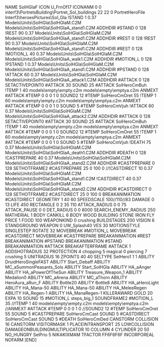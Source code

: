 NAME SolHGlaF
ICON U_FrnOf17
ICONANM 0 0 interf3\PortretsBuilding\Portret_Sol_buildings 22 22 0
PortretHeroFile Interf3\heroesPictures\Sol_Gla
!STAND          1 0.37 Models\Units\SolHGla\SolHGlaM.C2M Models\Units\SolHGla\SolHGlaA_stand1.C2M
ADDHDIR #STAND 0 128
!REST          90 0.37 Models\Units\SolHGla\SolHGlaM.C2M Models\Units\SolHGla\SolHGlaA_stand1.C2M
ADDHDIR #REST 0 128
!REST          90 0.37 Models\Units\SolHGla\SolHGlaM.C2M Models\Units\SolHGla\SolHGlaA_stand1.C2M
ADDHDIR #REST 0 128
!MOTION_L      40 0.37 Models\Units\SolHGla\SolHGlaM.C2M Models\Units\SolHGla\SolHGlaA_walk1.C2M
ADDHDIR #MOTION_L 0 128 
!PSTAND        1  0.37 Models\Units\SolHGla\SolHGlaM.C2M Models\Units\SolHGla\SolHGlaA_stand1.C2M
ADDHDIR #PSTAND 0 128 
!ATTACK        60 0.37 Models\Units\SolHGla\SolHGlaM.C2M Models\Units\SolHGla\SolHGlaA_attack1.C2M
ADDHDIR #ATTACK 0 128
SETACTIVEPOINT0 #ATTACK 30
SOUND 25 #ATTACK SolHeroCmBuh
!TEMP  1 40 models\empty\empty.c2m models\empty\emptya.c2m
ANMEXT #ATTACK #TEMP 0 0 0 1 0
SOUND2 12 #TEMP SolHeroCmOret 55
!TEMP  1 60 models\empty\empty.c2m models\empty\emptya.c2m
ANMEXT #ATTACK #TEMP 0 0 0 1 0
SOUND 5 #TEMP SolHeroCmVjuh
!ATTACK        60 0.37 Models\Units\SolHGla\SolHGlaM.C2M Models\Units\SolHGla\SolHGlaA_attack2.C2M
ADDHDIR #ATTACK 0 128
SETACTIVEPOINT0 #ATTACK 30
SOUND 25 #ATTACK SolHeroCmBuh
!TEMP  1 40 models\empty\empty.c2m models\empty\emptya.c2m
ANMEXT #ATTACK #TEMP 0 0 0 1 0
SOUND2 12 #TEMP SolHeroCmOret 55
!TEMP  1 60 models\empty\empty.c2m models\empty\emptya.c2m
ANMEXT #ATTACK #TEMP 0 0 0 1 0
SOUND 5 #TEMP SolHeroCmVjuh
!DEATH         75 0.37 Models\Units\SolHGla\SolHGlaM.C2M Models\Units\SolHGla\SolHGlaA_death1.C2M
ADDHDIR #DEATH 0 128
!CASTPREPARE   40 0.37 Models\Units\SolHGla\SolHGlaM.C2M Models\Units\SolHGla\SolHGlaA_stand2.C2M
ADDHDIR #CASTPREPARE 0 128
SETHOTFRAME2 #CASTPREPARE 25 0 100 0
//!CASTDIRECT    10 0.37 Models\Units\SolHGla\SolHGlaM.C2M Models\Units\SolHGla\SolHGlaA_stand1.C2M
!CASTDIRECT   40 0.37 Models\Units\SolHGla\SolHGlaM.C2M Models\Units\SolHGla\SolHGlaA_stand2.C2M
ADDHDIR #CASTDIRECT 0 128
SETHOTFRAME2 #CASTDIRECT 25 0 100 0
BREAKANIMATION #CASTDIRECT
GEOMETRY 1 40 60
SPEEDSCALE 100//110//83
DAMAGE   0 13
LIFE     450
RECTANGLE 0 2 35 110
ATTACK_RADIUS 0 0 75
ATTACK_PAUSE 0 0
DET_RADIUS 0 0 8000
SEARCH_ENEMY_RADIUS 250
MATHERIAL 1 BODY
CANKILL 6 BODY WOOD BUILDING STONE IRON FLY
PRICE 1 FOOD 100
WEAPONKIND 0 crushing
BUILDSTAGES 200
VISION 6
STANDGROUND
WEAPON 0 UW_Splash40
VES 30
MOTIONSTYLE SINGLESTEP
ROTATE 32
MOVEBREAK #MOTION_L
MOVEBREAK #CASTDIRECT
MOVEBREAK #CASTPREPARE
BREAKANIMATION #REST
BREAKANIMATION #PSTAND
BREAKANIMATION #STAND
BREAKANIMATION #ATTACK
BREAKAFTERFRAME #ATTACK 1
ADDSHOTRADIUS 32
PROTECTION 4 chopping 5 magical 0 piercing 7 crushing 5
UNITRADIUS 16
ZPOINTS 40 40
SELTYPE SelHero1 1 1
ABILITY DruidHeroSingleFAST
ABILITY Start_Debaff
ABILITY MC_aSummonPeasants_Sols
ABILITY Start_SolHGla
ABILITY HA_aAnger
ABILITY HA_aPowerOfTheSun
ABILITY Treasure_Weapon_1
ABILITY Medalion0
ABILITY MC_aArena
ABILITY MC_aThorn
ABILITY HeroAura_aRun_F
ABILITY Bottle20
ABILITY Bottle8
ABILITY HA_aHeroLight
ABILITY HA_Mana-50
ABILITY HA_Mana-50
ABILITY HA_MeleeRegen
ABILITY HA_Regen-1
ABILITY HA_ManaRegen-1
KILLERAWARD             GOLD 20
EXPA 10
SOUND 15 #MOTION_L steps_big_1
SOUNDFRAME2 #MOTION_L 35
//!TEMP  1 40 models\empty\empty.c2m models\empty\emptya.c2m
//ANMEXT #ATTACK #TEMP 0 0 0 1 0
//SOUND2 12 #TEMP SolHeroCmOret 55
SOUND 5 #CASTPREPARE SolHeroCmCast
SOUND 5 #CASTDIRECT SolHeroCmCast
SOUND 5 #DEATH SolHeroCmDed
CANSTORM
COLLISION 16
CANSTORM
VISITORMASK 1
PLACEINTRANSPORT 25
LOWCOLLISION
DAMAGEONBUILDINGMULTIPLICATOR 10
COLUMN 4
CYLINDER 20 50
NO_HUNGRY
SelPrio 5
NIKAKIXMAM
TFACTOR FF6F6F6F
INCORPOREAL
NOFARM
[END]